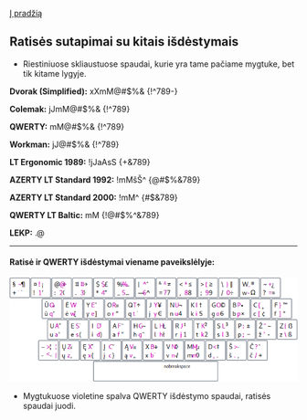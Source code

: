 [Į pradžią](../README.md)


Ratisės sutapimai su kitais išdėstymais
---------------------------------------

* Riestiniuose skliaustuose spaudai, kurie yra tame pačiame mygtuke, bet tik kitame lygyje.

__Dvorak (Simplified):__ xXmM@#$%& {!^789-}

__Colemak:__ jJmM@#$%& {!^789}

__QWERTY:__ mM@#$%& {!^789}

__Workman:__ jJ@#$%& {!^789}

__LT Ergonomic 1989:__ !jJaAsS {+&789}

__AZERTY LT Standard 1992:__ !mMšŠ^ {@#$%&789}

__AZERTY LT Standard 2000:__ !mM^ {#$&789}

__QWERTY LT Baltic:__ mM {!@#$%^&789}

__LEKP:__ .@


---------------------------------------

#### Ratisė ir QWERTY išdėstymai viename paveikslėlyje:

![LEK „Ratisė“ ir QWERTY](images/ratise&qwerty.png)

* Mygtukuose violetine spalva QWERTY išdėstymo spaudai, ratisės spaudai juodi.
